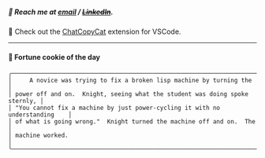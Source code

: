 ##### :calling: Reach me at **[email](mailto:johannes@stenmark.in)** ***/*** **[~~LinkedIn~~](https://www.linkedin.com/in/johannes-stenmark)**.
:feet: Check out the [ChatCopyCat](https://github.com/jstenmark/ChatCopyCat) extension for VSCode.

---
#### :cookie: Fortune cookie of the day
```smalltalk
╭─────────────────────────────────────────────────────────────────────────────╮
│     A novice was trying to fix a broken lisp machine by turning the         │
│ power off and on.  Knight, seeing what the student was doing spoke sternly, │
│ "You cannot fix a machine by just power-cycling it with no understanding    │
│ of what is going wrong."  Knight turned the machine off and on.  The        │
│ machine worked.                                                             │
╰─────────────────────────────────────────────────────────────────────────────╯
```
